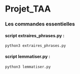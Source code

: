 # Projet_TAA
### Les commandes essentielles 
#### script extraires_phrases.py : 
`python3 extraires_phrases.py`
#### script lemmatiser.py : 
`python3 lemmatiser.py`